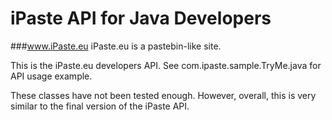iPaste API for Java Developers
===============
###www.iPaste.eu
iPaste.eu is a pastebin-like site.

This is the iPaste.eu developers API. See com.ipaste.sample.TryMe.java for API usage example.

These classes have not been tested enough. However, overall, this is very similar to the final version of the iPaste API.


